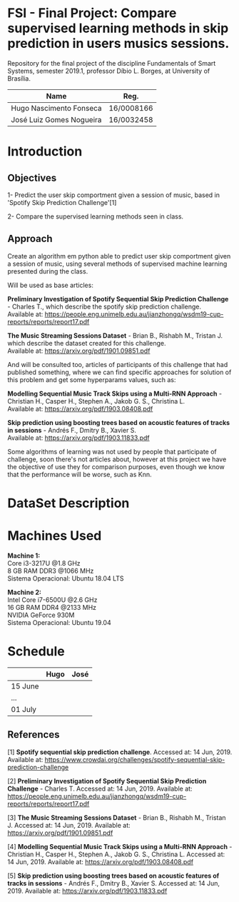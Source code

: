 # FSI - Final Project: Compare supervised learning methods in skip prediction in users musics sessions.

Repository for the final project of the discipline Fundamentals of Smart Systems, semester 2019.1, professor Díbio L. Borges, at University of Brasília.

| Name                     | Reg.       |
|--------------------------|------------|
| Hugo Nascimento Fonseca  | 16/0008166 |
| José Luiz Gomes Nogueira | 16/0032458 |


# Introduction

## Objectives
1- Predict the user skip comportment given a session of music, based in 'Spotify Skip Prediction Challenge'[1]

2- Compare the supervised learning methods seen in class.

## Approach
Create an algorithm em python able to predict user skip comportment given a session of music, using several methods of
supervised machine learning presented during the class.

Will be used as base articles:

**Preliminary Investigation of Spotify Sequential Skip Prediction Challenge** - Charles T., which describe the spotify
skip prediction challenge.  
Available at: https://people.eng.unimelb.edu.au/jianzhongq/wsdm19-cup-reports/reports/report17.pdf

**The Music Streaming Sessions Dataset** - Brian B., Rishabh M., Tristan J. which describe the dataset created for this
challenge.  
Available at: https://arxiv.org/pdf/1901.09851.pdf


And will be consulted too, articles of participants of this challenge that had published something, where we can find
specific approaches for solution of this problem and get some hyperparams values, such as:

**Modelling Sequential Music Track Skips using a Multi-RNN Approach** - Christian H., Casper H.,
Stephen A., Jakob G. S., Christina L.  
Available at: https://arxiv.org/pdf/1903.08408.pdf

**Skip prediction using boosting trees based on acoustic features of tracks in sessions** - Andrés F.,
Dmitry B., Xavier S.  
Available at: https://arxiv.org/pdf/1903.11833.pdf


Some algorithms of learning was not used by people that participate of challenge, soon there's not articles about,
however at this project we have the objective of use they for comparison purposes, even though we know that the
performance will be worse, such as Knn.


# DataSet Description

# Machines Used

**Machine 1:**  
Core i3-3217U   @1.8 GHz  
8 GB RAM DDR3   @1066 MHz  
Sistema Operacional: Ubuntu 18.04 LTS  

**Machine 2:**  
Intel Core i7-6500U     @2.6 GHz  
16 GB RAM DDR4          @2133 MHz  
NVIDIA GeForce 930M  
Sistema Operacional: Ubuntu 19.04  

# Schedule
|         | Hugo | José |
|---------|------|------|
| 15 June |      |      |
|   ...   |      |      |
| 01 July |      |      |


## References
[1] **Spotify sequential skip prediction challenge**. Accessed at: 14 Jun, 2019. Available at: https://www.crowdai.org/challenges/spotify-sequential-skip-prediction-challenge

[2] **Preliminary Investigation of Spotify Sequential Skip Prediction Challenge** - Charles T. Accessed at: 14 Jun, 2019. Available at: https://people.eng.unimelb.edu.au/jianzhongq/wsdm19-cup-reports/reports/report17.pdf

[3] **The Music Streaming Sessions Dataset** - Brian B., Rishabh M., Tristan J. Accessed at: 14 Jun, 2019. Available at: https://arxiv.org/pdf/1901.09851.pdf

[4] **Modelling Sequential Music Track Skips using a Multi-RNN Approach** - Christian H., Casper H., Stephen A., Jakob G. S., Christina L. Accessed at: 14 Jun, 2019. Available at: https://arxiv.org/pdf/1903.08408.pdf

[5] **Skip prediction using boosting trees based on acoustic features of tracks in sessions** - Andrés F., Dmitry B., Xavier S. Accessed at: 14 Jun, 2019. Available at: https://arxiv.org/pdf/1903.11833.pdf

